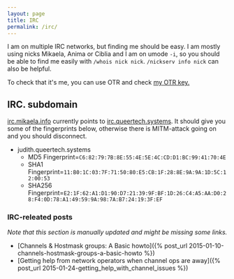 ```yaml
---
layout: page
title: IRC
permalink: /irc/
---
```


I am on multiple IRC networks, but finding me should be easy. I am mostly using nicks
Mikaela, Anima or Ciblia and I am on umode `-i`, so you should be able to find me easily with
`/whois nick nick`. `/nickserv info nick` can also be helpful.

To check that it's me, you can use OTR and check [my OTR key.](../keys)

## IRC. subdomain

[irc.mikaela.info](ircs://irc.mikaela.info:6697) currently points to [irc.queertech.systems](ircs://irc.queertech.systems:6697).
It should give you some of the fingerprints below, otherwise there is MITM-attack
going on and you should disconnect.

* judith.queertech.systems
    * MD5 Fingerprint=`C6:82:79:7B:8E:55:4E:5E:4C:CD:D1:BC:99:41:70:4E`
    * SHA1 Fingerprint=`11:B0:1C:03:7F:71:50:80:E5:CB:1F:28:8E:9A:9A:1D:5C:12:00:53`
    * SHA256 Fingerprint=`E2:1F:62:A1:D1:90:D7:21:39:9F:BF:1D:26:C4:A5:AA:D0:28:F4:0D:78:A1:49:59:9A:98:7A:B7:24:19:3F:EF`

### IRC-releated posts

*Note that this section is manually updated and might be missing some
links.*

* [Channels & Hostmask groups: A Basic howto]({% post_url 2015-01-10-channels-hostmask-groups-a-basic-howto %})
* [Getting help from network operators when channel ops are away]({% post_url 2015-01-24-getting_help_with_channel_issues %})

